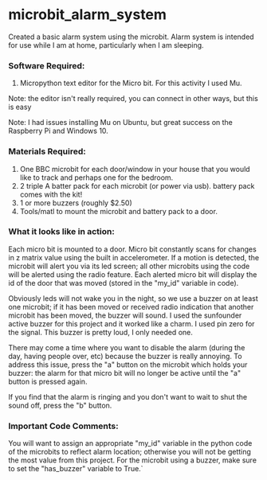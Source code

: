 # microbit_alarm_system

Created a basic alarm system using the microbit.  Alarm system is intended for use while I am at home, particularly when I am sleeping.

### Software Required:

1.  Micropython text editor for the Micro bit.  For this activity I used Mu.

Note: the editor isn't really required, you can connect in other ways, but this is easy

Note: I had issues installing Mu on Ubuntu, but great success on the Raspberry Pi and Windows 10.

### Materials Required: 

1. One BBC microbit for each door/window in your house that you would like to track and perhaps one for the bedroom.
2. 2 triple A batter pack for each microbit (or power via usb).  battery pack comes with the kit!  
3. 1 or more buzzers (roughly $2.50)
4. Tools/matl to mount the microbit and battery pack to a door.

### What it looks like in action:

Each micro bit is mounted to a door.  Micro bit constantly scans for changes in z matrix value using the built in accelerometer.  If a motion is detected, the microbit will alert you via its led screen; all other microbits using the code will be alerted using the radio feature.  Each alerted micro bit will display the id of the door that was moved (stored in the "my_id" variable in code).

Obviously leds will not wake you in the night, so we use a buzzer on at least one microbit; if it has been moved or received radio indication that another microbit has been moved, the buzzer will sound.  I used the sunfounder active buzzer for this project and it worked like a charm.  I used pin zero for the signal.  This buzzer is pretty loud, I only needed one.

There may come a time where you want to disable the alarm (during the day, having people over, etc) because the buzzer is really annoying.  To address this issue, press the "a" button on the microbit which holds your buzzer: the alarm for that micro bit will no longer be active until the "a" button is pressed again.

If you find that the alarm is ringing and you don't want to wait to shut the sound off, press the "b" button.

### Important Code Comments:

You will want to assign an appropriate "my_id" variable in the python code of the microbits to reflect alarm location; otherwise you will not be getting the most value from this project.  For the microbit using a buzzer, make sure to set the "has_buzzer" variable to True.`

